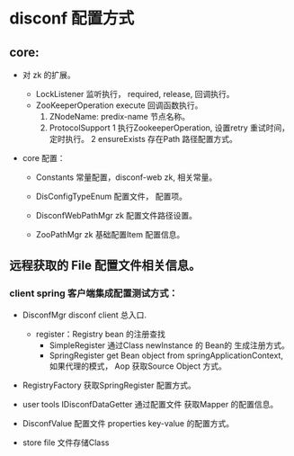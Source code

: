 # disconf 配置方式

## core:

- 对 zk 的扩展。
  - LockListener 监听执行， required, release, 回调执行。
  - ZooKeeperOperation execute 回调函数执行。
    1. ZNodeName: predix-name 节点名称。
    1. ProtocolSupport 1 执行ZookeeperOperation, 设置retry 重试时间， 定时执行。 2 ensureExists 存在Path 路径配置方式。

- core 配置：
  - Constants 常量配置，disconf-web zk, 相关常量。
  - DisConfigTypeEnum 配置文件， 配置项。

  - DisconfWebPathMgr zk 配置文件路径设置。
  - ZooPathMgr zk 基础配置Item 配置信息。

## 远程获取的 File 配置文件相关信息。

### client spring 客户端集成配置测试方式：

- DisconfMgr disconf client 总入口.
  - register：Registry bean 的注册查找 
    - SimpleRegister 通过Class newInstance 的 Bean的 生成注册方式。
    - SpringRegister get Bean object from springApplicationContext, 如果代理的模式， Aop 获取Source Object 方式。

- RegistryFactory 获取SpringRegister 配置方式。

- user tools IDisconfDataGetter 通过配置文件 获取Mapper 的配置信息。

- DisconfValue 配置文件 properties key-value 的配置方式。

- store file 文件存储Class
